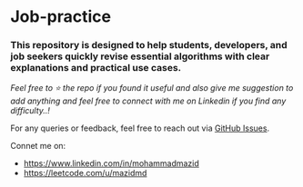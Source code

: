 # Job-practice

### This repository is designed to help students, developers, and job seekers quickly revise essential algorithms with clear explanations and practical use cases.

*Feel free to ⭐ the repo if you found it useful and also give me suggestion to add anything and feel free to connect with me on Linkedin if you find any difficulty..!*

For any queries or feedback, feel free to reach out via [GitHub Issues](https://github.com/Mazid2003/Job-practice/issues).


Connet me on:

- https://www.linkedin.com/in/mohammadmazid
- https://leetcode.com/u/mazidmd
